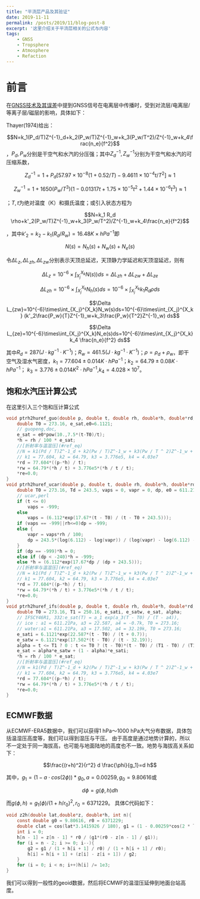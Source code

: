 ```yaml
---
title: "平流层产品及其验证"
date: 2019-11-11
permalink: /posts/2019/11/blog-post-8
excerpt: '这里介绍关于平流层相关的公式与内容'
tags:
    - GNSS
    - Tropsphere
    - Atmosphere
    - Refaction
---
```


前言
===
在[GNSS技术及其误差](https://niphy.github.io/posts/2019/11/blog-post-6)中提到GNSS信号在电离层中传播时，受到对流层/电离层/等离子层/磁层的影响，具体如下：

Thayer(1974)给出：

<span id="ref_eq"></span>

$$N=k_1(P_d/T)Z^{-1}_d+k_2(P_w/T)Z^{-1}_w+k_3(P_w/T^2)/Z^{-1}_w+k_4\frac{n_e}{f^2}$$
，$P_d, P_w$分别是干空气和水汽的分压强；其中$Z^{-1}_d, Z^{-1}_w$分别为干空气和水汽的可压缩系数，

$$Z^{-1}_d=1+P_d[57.97 \times 10^{-8}(1+0.52/T)-9.4611\times 10^{-4}t/T^2]\approx 1$$

$$Z^{-1}_w=1+1650(P_w/T^3)(1-0.01317 t+1.75 \times 10^{-5} t^2 +1.44 \times 10^{-6} t^3)\approx 1$$

；$T, t$为绝对温度（K）和摄氏温度；或引入状态方程为

$$N=k_1 R_d \rho+k'_2(P_w/T)Z^{-1}_w+k_3(P_w/T^2)/Z^{-1}_w+k_4\frac{n_e}{f^2}$$

，其中$k'_2=k_2-k_1(R_d/R_w)=16.48 K\times hPa^{-1}$即

$$N(s)=N_h(s)+N_w(s)+N_e(s)$$

令$\Delta L_z, \Delta L_{zh}, \Delta L_{zw}$分别表示天顶总延迟，天顶静力学延迟和天顶湿延迟，则有

$$\Delta L_z=10^{-6}\times\int_{X_j}^{X_k}N(s))ds=\Delta L_{zh}+\Delta L_{zw}+\Delta L_{ze}$$

<span id="dry"></span>

$$\Delta L_{zh}=10^{-6}\times\int_{X_j}^{X_k}N_h(s)ds=10^{-6}\times\int_{X_j}^{X_k} k_1 R_d \rho ds$$

<span id="wet"></span>

$$\Delta L_{zw}=10^{-6}\times\int_{X_j}^{X_k}N_w(s)ds=10^{-6}\times\int_{X_j}^{X_k} (k'_2\frac{P_w}{T}Z^{-1}_w+k_3\frac{P_w}{T^2}Z^{-1}_w) ds$$

<span id="N_iono"></span>

$$\Delta L_{ze}=10^{-6}\times\int_{X_j}^{X_k}N_e(s)ds=10^{-6}\times\int_{X_j}^{X_k} k_4 \frac{n_e}{f^2} ds$$

其中$R_d=287(J\cdot kg^{-1}\cdot K^{-1})$；$R_w=461.5(J\cdot kg^{-1}\cdot K^{-1})$；$\rho=\rho_d+\rho_w$，即干空气及湿水气密度，$k_1=77.604\pm0.014 K \cdot hPa^{-1}$；$k_2=64.79\pm0.08 K \cdot hPa^{-1}$； $k_3=3.776\pm0.014K^2 \cdot hPa^{-1}$,$k_4=4.028\times 10^7$。

## 饱和水汽压计算公式

在这里引入三个饱和压计算公式

```c
void ptrh2huref_guo(double p, double t, double rh, double*h, double*rd,double*rw,double*re){
	double T0 = 273.16, e_sat,e0=6.1121;
	// guopeng,doc,
	e_sat = e0*pow(10.,7.5*(t-T0)/t);
	*h = rh / 100 * e_sat;
	//[折射率与温湿压](#ref_eq)
	//N = k1(Pd / T)Z^-1_d + k2(Pw / T)Z^-1_w + k3(Pw / T ^ 2)Z^-1_w + k4 ne / f ^ 2, Z^-1_d = Z^-1_w = 1
	// k1 = 77.604, k2 = 64.79, k3 = 3.776e5, k4 = 4.03e7
	*rd = 77.604*((p-*h) / t);
	*rw = 64.79*(*h / t) + 3.776e5*(*h / t / t);
	*re=0.0;
}
void ptrh2huref_ucar(double p, double t, double rh, double*h, double*rd,double*rw,double*re){
	double T0 = 273.16, Td = 243.5, vaps = 0, vapr = 0, dp, e0 = 611.21;
	// ucar,perl
	if (t <= 0)
		vaps = -999; 
	else 
		vaps = (6.112*exp(17.67*(t - T0) / (t - T0 + 243.5)));
	if (vaps == -999||rh<=0)dp = -999;
	else {
		vapr = vaps*rh / 100;
		dp = 243.5*(log(6.112) - log(vapr)) / (log(vapr) - log(6.112) - 17.67);
	}
	if (dp == -999)*h = 0;
	else if (dp < -240)*h = -999;
	else *h = (6.112*exp(17.67*dp / (dp + 243.5)));
	//[折射率与温湿压](#ref_eq)
	//N = k1(Pd / T)Z^-1_d + k2(Pw / T)Z^-1_w + k3(Pw / T ^ 2)Z^-1_w + k4 ne / f ^ 2, Z^-1_d = Z^-1_w = 1
	// k1 = 77.604, k2 = 64.79, k3 = 3.776e5, k4 = 4.03e7
	*rd = 77.604*((p-*h) / t);
	*rw = 64.79*(*h / t) + 3.776e5*(*h / t / t);
	*re=0.0;
}
void ptrh2huref_ifs(double p, double t, double rh, double*h, double*rd,double*rw,double*re){
	double T0 = 273.16, T1 = 250.16, e_sati, e_satw, e_sat, alpha;
	// IFSCY46R1, 332:e_sat(T) = a_1 exp(a_3(T - T0) / (T - a4)),
	// ice : a1 = 611.21Pa, a3 = 22.587, a4 = -0.7k, T0 = 273.16;
	// water:a1 = 611.21Pa, a3 = 17.502, a4 = 32.19k, T0 = 273.16;
	e_sati = 6.1121*exp(22.587*(t - T0) / (t + 0.7));
	e_satw = 6.1121*exp(17.502*(t - T0) / (t - 32.19));
	alpha = t <= T1 ? 0 : t <= T0 ? (t - T0)*(t - T0) / (T1 - T0) / (T1 - T0) : 1.0;
	e_sat = alpha*e_satw + (1 - alpha)*e_sati;
	*h = rh / 100 * e_sat;
	//[折射率与温湿压](#ref_eq)
	//N = k1(Pd / T)Z^-1_d + k2(Pw / T)Z^-1_w + k3(Pw / T ^ 2)Z^-1_w + k4 ne / f ^ 2, Z^-1_d = Z^-1_w = 1
	// k1 = 77.604, k2 = 64.79, k3 = 3.776e5, k4 = 4.03e7
	*rd = 77.604*((p-*h) / t);
	*rw = 64.79*(*h / t) + 3.776e5*(*h / t / t);
	*re=0.0;
}
```

## ECMWF数据

从ECMWF-ERA5数据中，我们可以获得1 hPa～1000 hPa大气分布数据，具体包括温湿压高度等，我们可以得到湿压与干压。
由于高度是通过地势计算的，所以不一定处于同一海拔高，也可能与地面陆地的高度也不一致。地势与海拔高关系如下：

$$\frac{(r+h)^2}{r^2} d \frac{\phi}{g_1}=d h$$

其中，$g_1=(1 - a \cdot cos(2  \phi))*g_0, a=0.00259, g_0= 9.80616$或

$$ d \phi=g(\phi,h)d h$$

而$g(\phi,h)=g_1(\phi) / (1 + h/r_0)^2,r_0=6371229$。
具体C代码如下：
```c
void z2h(double lat,double*z, double*h, int n){
	const double g0 = 9.80616, r0 = 6371229;
	double clat = cos(lat*3.1415926 / 180), g1 = (1 - 0.00259*cos(2 * lat*3.1415926 / 180))*g0, g2 = 0;
	int i = 0;
	h[n - 1] = z[n - 1] * r0 / (g1*(r0 - z[n - 1] / g1));
	for (i = n - 2; i >= 0; i--){
		g2 = g1 / (1 + h[i + 1] / r0) / (1 + h[i + 1] / r0);
		h[i] = h[i + 1] + (z[i] - z[i + 1]) / g2;
	}
	for (i = 0; i < n; i++)h[i] /= 1e3;
}
```
我们可以得到一般性的geoid数据，然后将ECMWF的温湿压延伸到地面台站高度。

